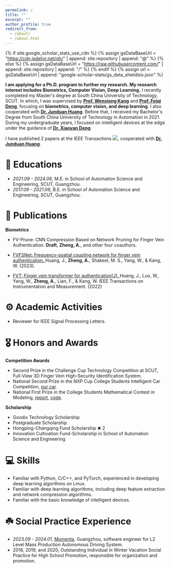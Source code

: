 ```yaml
---
permalink: /
title: ""
excerpt: ""
author_profile: true
redirect_from: 
  - /about/
  - /about.html
---
```


{% if site.google_scholar_stats_use_cdn %}
{% assign gsDataBaseUrl = "https://cdn.jsdelivr.net/gh/" | append: site.repository | append: "@" %}
{% else %}
{% assign gsDataBaseUrl = "https://raw.githubusercontent.com/" | append: site.repository | append: "/" %}
{% endif %}
{% assign url = gsDataBaseUrl | append: "google-scholar-stats/gs_data_shieldsio.json" %}

<span class='anchor' id='about-me'></span>

**I am applying for a Ph.D. program to further my research. My research interest includes Biometrics, Computer Vision, Deep Learning.** I recently completed my Master's degree at South China University of Technology, SCUT. In which, I was supervised by **[Prof. Wenxiong Kang](https://www.scholat.com/auwxkang)** and **[Prof. Feiqi Deng](https://yanzhao.scut.edu.cn/open/ExpertInfo.aspx?zjbh=!JRAmWbMdOxrzarf0xUo7w==)**, focusing on **biometrics, computer vision, and deep learning**. I also cooperated with **[Dr. Junduan Huang](https://www.scholat.com/junduanhuang)**. Before that, I received my Bachelor's Degree from South China University of Technology in Automation in 2021. During my undergraduate years, I focused on intelligent devices at the edge under the guidance of **[Dr. Xiaoyan Deng](https://ieeexplore.ieee.org/author/37086300159)**.


I have published 2 papers at the IEEE Transactions <a href='https://scholar.google.com/citations?user=GYHA_S8AAAAJ&hl=zh-CN'><img src="https://img.shields.io/endpoint?url={{ url | url_encode }}&logo=Google%20Scholar&labelColor=f6f6f6&color=9cf&style=flat&label=citations"></a>, cooperated with **[Dr. Junduan Huang](https://www.scholat.com/junduanhuang)**.

<!-- Although I do not have any first-author publications, I have actively participated in several research projects.  -->


# 📖 Educations
- *2021.09 - 2024.06*, M.E. in School of Automation Science and Engineering, SCUT, Guangzhou. 
- *2017.09 - 2021.06*, B.E. in School of Automation Science and Engineering, SCUT, Guangzhou. 


# 📝 Publications 

<div class='paper-box'>
<!-- <div class='paper-box-image'>
<div>
<div class="badge">CVPR 2016</div>
<img src='images/500x300.png' alt="sym" width="100%">
</div>
</div> -->
<div class='paper-box-text' markdown="1">

<!-- [Deep Residual Learning for Image Recognition](https://openaccess.thecvf.com/content_cvpr_2016/papers/He_Deep_Residual_Learning_CVPR_2016_paper.pdf)

**Kaiming He**, Xiangyu Zhang, Shaoqing Ren, Jian Sun -->

**Biometrics** 
- FV-Prune: CNN Compression Based on Network Pruning for Finger Vein Authentication. **Draft**, **Zheng, A.**, and other four coauthors.

- [FVFSNet: Frequency-spatial coupling network for finger vein authentication. ](https://scholar.google.com/citations?view_op=view_citation&hl=zh-CN&user=GYHA_S8AAAAJ&citation_for_view=GYHA_S8AAAAJ:9yKSN-GCB0IC) Huang, J., **Zheng, A.**, Shakeel, M. S., Yang, W., & Kang, W. (2023).

- [FVT: Finger vein transformer for authentication[J]. ](https://scholar.google.com/citations?view_op=view_citation&hl=zh-CN&user=GYHA_S8AAAAJ&citation_for_view=GYHA_S8AAAAJ:d1gkVwhDpl0C) Huang, J., Luo, W., Yang, W., **Zheng, A.**, Lian, F., & Kang, W. IEEE Transactions on Instrumentation and Measurement. (2022)

</div>
</div>

# ⚙️ Academic Activities
- Reviewer for IEEE Signal Processing Letters.

# 🎖 Honors and Awards

**Competition Awards** 
- Second Prize in the Challenge Cup Technology Competition at SCUT, Full-View 3D Finger Vein High-Security Identification System.
- National Second Prize in the NXP Cup College Students Intelligent Car Competition, [our car](/images/Intelligent_Vehicle.jpeg).
- National First Prize in the College Students Mathematical Contest in Modeling, [report](https://github.com/Sahala08/CUMCM2019-A/blob/master/docs/A201919002111.pdf), [code](https://github.com/Sahala08/CUMCM2019-A).

**Scholarship** 
- Goodix Technology Scholarship
- Postgraduate Scholarship
- Hongping-Changqing Fund Scholarship ✖ 2
- Innovation Cultivation Fund-Scholarship in School of Automation Science and Engineering

# 💻 Skills
- Familiar with Python, C/C++, and PyTorch, experienced in developing deep learning algorithms on Linux.
- Familiar with deep learning algorithms, including deep feature extraction and network compression algorithms.
- Familiar with the basic knowledge of intelligent devices.

# ☘️ Social Practice Experience
- *2023.09 - 2024.01*, [Momenta](https://www.momenta.cn/ch/), Guangzhou, software engineer for L2 Level Mass Production Autonomous Driving System.
- 2018, 2019, and 2020, Outstanding Individual in Winter Vacation Social Practice for High School Promotion, responsible for organization and promotion.
